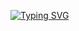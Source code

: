 [![Typing SVG](https://readme-typing-svg.herokuapp.com?duration=5050&color=FFFFFF&center=true&vCenter=true&multiline=true&width=500&height=70&lines=%22If+I+don't+have+to+do+it%2C+I+won't.;If+I+have+to+do+it%2C+I'll+make+it+quick.%22)](https://git.io/typing-svg)
